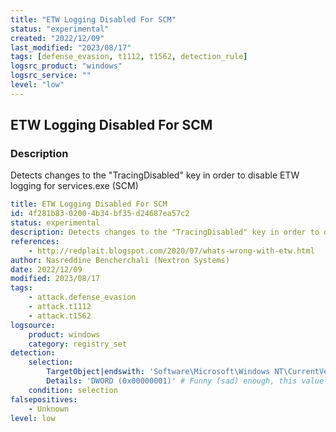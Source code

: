 ```yaml
---
title: "ETW Logging Disabled For SCM"
status: "experimental"
created: "2022/12/09"
last_modified: "2023/08/17"
tags: [defense_evasion, t1112, t1562, detection_rule]
logsrc_product: "windows"
logsrc_service: ""
level: "low"
---
```


## ETW Logging Disabled For SCM

### Description

Detects changes to the "TracingDisabled" key in order to disable ETW logging for services.exe (SCM)

```yml
title: ETW Logging Disabled For SCM
id: 4f281b83-0200-4b34-bf35-d24687ea57c2
status: experimental
description: Detects changes to the "TracingDisabled" key in order to disable ETW logging for services.exe (SCM)
references:
    - http://redplait.blogspot.com/2020/07/whats-wrong-with-etw.html
author: Nasreddine Bencherchali (Nextron Systems)
date: 2022/12/09
modified: 2023/08/17
tags:
    - attack.defense_evasion
    - attack.t1112
    - attack.t1562
logsource:
    product: windows
    category: registry_set
detection:
    selection:
        TargetObject|endswith: 'Software\Microsoft\Windows NT\CurrentVersion\Tracing\SCM\Regular\TracingDisabled'
        Details: 'DWORD (0x00000001)' # Funny (sad) enough, this value is by default 1.
    condition: selection
falsepositives:
    - Unknown
level: low

```

